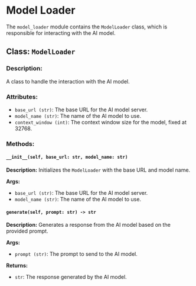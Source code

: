 # Model Loader

The `model_loader` module contains the `ModelLoader` class, which is responsible for interacting with the AI model.

## Class: `ModelLoader`

### Description:
A class to handle the interaction with the AI model.

### Attributes:
- `base_url (str)`: The base URL for the AI model server.
- `model_name (str)`: The name of the AI model to use.
- `context_window (int)`: The context window size for the model, fixed at 32768.

### Methods:

#### `__init__(self, base_url: str, model_name: str)`

**Description:**
Initializes the `ModelLoader` with the base URL and model name.

**Args:**
- `base_url (str)`: The base URL for the AI model server.
- `model_name (str)`: The name of the AI model to use.

#### `generate(self, prompt: str) -> str`

**Description:**
Generates a response from the AI model based on the provided prompt.

**Args:**
- `prompt (str)`: The prompt to send to the AI model.

**Returns:**
- `str`: The response generated by the AI model.
